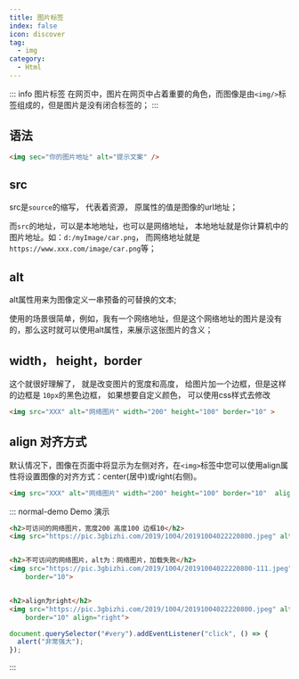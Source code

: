 ```yaml
---
title: 图片标签
index: false
icon: discover
tag:
  - img
category:
  - Html
---
```


::: info 图片标签
在网页中，图片在网页中占着重要的角色，而图像是由`<img/>`标签组成的，但是图片是没有闭合标签的；
:::

## 语法

``` html
<img sec="你的图片地址" alt="提示文案" />
```

## src

src是`source`的缩写， 代表着资源， 原属性的值是图像的url地址；

而`src`的地址，可以是本地地址，也可以是网络地址， 本地地址就是你计算机中的图片地址。如：`d:/myImage/car.png`， 而网络地址就是`https://www.xxx.com/image/car.png`等；

## alt

alt属性用来为图像定义一串预备的可替换的文本;

使用的场景很简单，例如，我有一个网络地址，但是这个网络地址的图片是没有的，那么这时就可以使用alt属性，来展示这张图片的含义；

## width， height，border

这个就很好理解了， 就是改变图片的宽度和高度， 给图片加一个边框，但是这样的边框是 `10px`的黑色边框， 如果想要自定义颜色， 可以使用css样式去修改

``` html
<img src="XXX" alt="网络图片" width="200" height="100" border="10" >
```

## align 对齐方式

默认情况下，图像在页面中将显示为左侧对齐，在`<img>`标签中您可以使用align属性将设置图像的对齐方式：center(居中)或right(右侧)。

``` html
<img src="XXX" alt="网络图片" width="200" height="100" border="10"  align="center">
```

::: normal-demo Demo 演示

```html
<h2>可访问的网络图片，宽度200 高度100 边框10</h2>
<img src="https://pic.3gbizhi.com/2019/1004/20191004022220800.jpeg" alt="网络图片" width="200" height="100" border="10">


<h2>不可访问的网络图片，alt为：网络图片，加载失败</h2>
<img src="https://pic.3gbizhi.com/2019/1004/20191004022220800-111.jpeg" alt="网络图片， 加载失败" width="200" height="100"
    border="10">


<h2>align为right</h2>
<img src="https://pic.3gbizhi.com/2019/1004/20191004022220800.jpeg" alt="网络图片" width="200" height="100"
    border="10" align="right">
```

```js
document.querySelector("#very").addEventListener("click", () => {
  alert("非常强大");
});
```

:::
